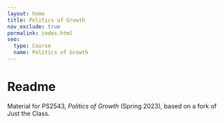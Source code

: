 ```yaml
---
layout: home
title: Politics of Growth
nav_exclude: true
permalink: index.html
seo:
  type: Course
  name: Politics of Growth
---
```


# Readme

Material for PS2543, _Politics of Growth_ (Spring 2023), based on a fork of Just the Class.